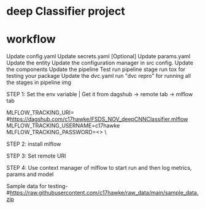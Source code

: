 # deep Classifier project


 # workflow
Update config.yaml
Update secrets.yaml [Optional]
Update params.yaml
Update the entity
Update the configuration manager in src config.
Update the components
Update the pipeline
Test run pipeline stage
run tox for testing your package
Update the dvc.yaml
run "dvc repro" for running all the stages in pipeline
img

STEP 1: Set the env variable | Get it from dagshub -> remote tab -> mlflow tab

MLFLOW_TRACKING_URI= #https://dagshub.com/c17hawke/FSDS_NOV_deepCNNClassifier.mlflow
MLFLOW_TRACKING_USERNAME=c17hawke
MLFLOW_TRACKING_PASSWORD=<> \

STEP 2: install mlflow

STEP 3: Set remote URI

STEP 4: Use context manager of mlflow to start run and then log metrics, params and model

Sample data for testing-
 #https://raw.githubusercontent.com/c17hawke/raw_data/main/sample_data.zip